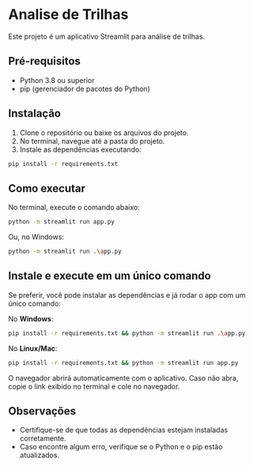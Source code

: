 # Analise de Trilhas

Este projeto é um aplicativo Streamlit para análise de trilhas.

## Pré-requisitos
- Python 3.8 ou superior
- pip (gerenciador de pacotes do Python)

## Instalação
1. Clone o repositório ou baixe os arquivos do projeto.
2. No terminal, navegue até a pasta do projeto.
3. Instale as dependências executando:

```bash
pip install -r requirements.txt
```

## Como executar
No terminal, execute o comando abaixo:

```bash
python -m streamlit run app.py
```

Ou, no Windows:

```bash
python -m streamlit run .\app.py
```

## Instale e execute em um único comando
Se preferir, você pode instalar as dependências e já rodar o app com um único comando:

No **Windows**:
```bash
pip install -r requirements.txt && python -m streamlit run .\app.py
```

No **Linux/Mac**:
```bash
pip install -r requirements.txt && python -m streamlit run app.py
```

O navegador abrirá automaticamente com o aplicativo. Caso não abra, copie o link exibido no terminal e cole no navegador.

## Observações
- Certifique-se de que todas as dependências estejam instaladas corretamente.
- Caso encontre algum erro, verifique se o Python e o pip estão atualizados. 